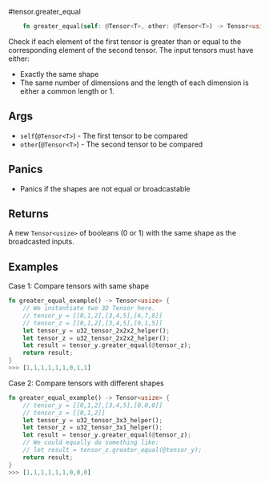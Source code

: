 #tensor.greater_equal

```rust
    fn greater_equal(self: @Tensor<T>, other: @Tensor<T>) -> Tensor<usize>;
```

Check if each element of the first tensor is greater than or equal to the corresponding element of the second tensor.
The input tensors must have either:
* Exactly the same shape
* The same number of dimensions and the length of each dimension is either a common length or 1.

## Args

* `self`(`@Tensor<T>`) - The first tensor to be compared
* `other`(`@Tensor<T>`) - The second tensor to be compared

## Panics

* Panics if the shapes are not equal or broadcastable

## Returns

A new `Tensor<usize>` of booleans (0 or 1) with the same shape as the broadcasted inputs.

## Examples

Case 1: Compare tensors with same shape

```rust
fn greater_equal_example() -> Tensor<usize> {
    // We instantiate two 3D Tensor here.
    // tensor_y = [[0,1,2],[3,4,5],[6,7,8]]
    // tensor_z = [[0,1,2],[3,4,5],[9,1,5]]
    let tensor_y = u32_tensor_2x2x2_helper();
    let tensor_z = u32_tensor_2x2x2_helper();
    let result = tensor_y.greater_equal(@tensor_z);
    return result;
}
>>> [1,1,1,1,1,1,0,1,1]
```

Case 2: Compare tensors with different shapes

```rust
fn greater_equal_example() -> Tensor<usize> {
    // tensor_y = [[0,1,2],[3,4,5],[0,0,0]]
    // tensor_z = [[0,1,2]]
    let tensor_y = u32_tensor_3x3_helper();
    let tensor_z = u32_tensor_3x1_helper();
    let result = tensor_y.greater_equal(@tensor_z);
    // We could equally do something like:
    // let result = tensor_z.greater_equal(@tensor_y);
    return result;
}
>>> [1,1,1,1,1,1,0,0,0]
```

